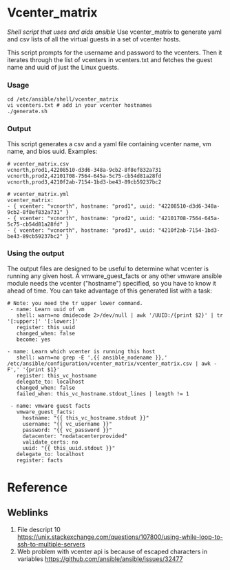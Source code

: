# Vcenter_matrix
*Shell script that uses and aids ansible*
Use vcenter_matrix to generate yaml and csv lists of all the virtual guests in a set of vcenter hosts.

This script prompts for the username and password to the vcenters. Then it iterates through the list of vcenters in vcenters.txt and fetches the guest name and uuid of just the Linux guests.

### Usage

    cd /etc/ansible/shell/vcenter_matrix
    vi vcenters.txt # add in your vcenter hostnames
    ./generate.sh

### Output
This script generates a csv and a yaml file containing vcenter name, vm name, and bios uuid.
Examples:

    # vcenter_matrix.csv
    vcnorth,prod1,42208510-d3d6-348a-9cb2-8f8ef832a731
    vcnorth,prod2,42101708-7564-645a-5c75-cb54d81a28fd
    vcnorth,prod3,4210f2ab-7154-1bd3-be43-89cb59237bc2

    # vcenter_matrix.yml
    vcenter_matrix:
    - { vcenter: "vcnorth", hostname: "prod1", uuid: "42208510-d3d6-348a-9cb2-8f8ef832a731" }
    - { vcenter: "vcnorth", hostname: "prod2", uuid: "42101708-7564-645a-5c75-cb54d81a28fd" }
    - { vcenter: "vcnorth", hostname: "prod3", uuid: "4210f2ab-7154-1bd3-be43-89cb59237bc2" }

### Using the output
The output files are designed to be useful to determine what vcenter is running any given host. A vmware_guest_facts or any other vmware ansible module needs the vcenter ("hostname") specified, so you have to know it ahead of time. You can take advantage of this generated list with a task:

    # Note: you need the tr upper lower command.
     - name: Learn uuid of vm
       shell: warn=no dmidecode 2>/dev/null | awk '/UUID:/{print $2}' | tr '[:upper:]' '[:lower:]'
       register: this_uuid
       changed_when: false
       become: yes
     
    - name: Learn which vcenter is running this host
       shell: warn=no grep -E ',{{ ansible_nodename }},' /etc/ansible/configuration/vcenter_matrix/vcenter_matrix.csv | awk -F',' '{print $1}'
       register: this_vc_hostname
       delegate_to: localhost
       changed_when: false
       failed_when: this_vc_hostname.stdout_lines | length != 1
     
     - name: vmware guest facts
       vmware_guest_facts:
         hostname: "{{ this_vc_hostname.stdout }}"
         username: "{{ vc_username }}"
         password: "{{ vc_password }}"
         datacenter: "nodatacenterprovided"
         validate_certs: no
         uuid: "{{ this_uuid.stdout }}"
       delegate_to: localhost
       register: facts

# Reference
## Weblinks
1. File descript 10 https://unix.stackexchange.com/questions/107800/using-while-loop-to-ssh-to-multiple-servers
2. Web problem with vcenter api is because of escaped characters in variables https://github.com/ansible/ansible/issues/32477
